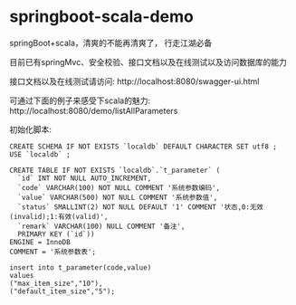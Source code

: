 # springboot-scala-demo
springBoot+scala，清爽的不能再清爽了， 行走江湖必备

目前已有springMvc、安全校验、接口文档以及在线测试以及访问数据库的能力

接口文档以及在线测试请访问:
http://localhost:8080/swagger-ui.html

可通过下面的例子来感受下scala的魅力:
http://localhost:8080/demo/listAllParameters

初始化脚本:
```
CREATE SCHEMA IF NOT EXISTS `localdb` DEFAULT CHARACTER SET utf8 ;
USE `localdb` ;

CREATE TABLE IF NOT EXISTS `localdb`.`t_parameter` (
  `id` INT NOT NULL AUTO_INCREMENT,
  `code` VARCHAR(100) NOT NULL COMMENT '系统参数编码',
  `value` VARCHAR(500) NOT NULL COMMENT '系统参数值',
  `status` SMALLINT(2) NOT NULL DEFAULT '1' COMMENT '状态,0:无效(invalid);1:有效(valid)',
  `remark` VARCHAR(100) NULL COMMENT '备注',
  PRIMARY KEY (`id`))
ENGINE = InnoDB
COMMENT = '系统参数表';

insert into t_parameter(code,value)
values
("max_item_size","10"),
("default_item_size","5");
```
